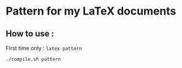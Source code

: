# Pattern for my LaTeX documents

## How to use : 

First time only : `latex pattern`

`./compile.sh pattern`

